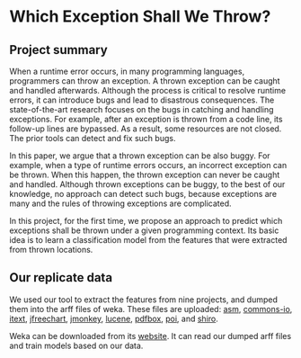 # Which Exception Shall We Throw?

## Project summary

When a runtime error occurs, in many programming languages, programmers can throw an exception. A thrown exception can be caught and handled afterwards. Although the process is critical to resolve runtime errors, it can introduce bugs and lead to disastrous consequences. The state-of-the-art research focuses on the bugs in catching and handling exceptions. For example, after an exception is thrown from a code line, its follow-up lines are bypassed. As a result, some resources are not closed. The prior tools can detect and fix such bugs. 

In this paper, we argue that a thrown exception can be also buggy. For example, when a type of runtime errors occurs, an incorrect exception can be thrown. When this happen, the thrown exception can never be caught and handled. Although thrown exceptions can be buggy, to the best of our knowledge, no approach can detect such bugs, because exceptions are many and the rules of throwing exceptions are complicated. 

In this project, for the first time, we propose an approach to predict which exceptions shall be thrown under a given programming context. Its basic idea is to learn a classification model from the features that were extracted from thrown locations. 


## Our replicate data

We used our tool to extract the features from nine projects, and dumped them into the arff files of weka. These files are uploaded: 
[asm](https://anonymous.4open.science/r/bd485ee0-aa90-4159-a560-086e2ad595b5/asm.arff), [commons-io](https://anonymous.4open.science/r/bd485ee0-aa90-4159-a560-086e2ad595b5/commons-io.arff), [itext](https://anonymous.4open.science/r/bd485ee0-aa90-4159-a560-086e2ad595b5/itext.arff), [jfreechart](https://anonymous.4open.science/r/bd485ee0-aa90-4159-a560-086e2ad595b5/jfreechart.arff), [jmonkey](https://anonymous.4open.science/r/bd485ee0-aa90-4159-a560-086e2ad595b5/jmonkeyengine.arff), [lucene](https://anonymous.4open.science/r/bd485ee0-aa90-4159-a560-086e2ad595b5/lucene.arff), [pdfbox](https://anonymous.4open.science/r/bd485ee0-aa90-4159-a560-086e2ad595b5/pdfbox.arff), [poi](https://anonymous.4open.science/r/bd485ee0-aa90-4159-a560-086e2ad595b5/arff), and [shiro](https://anonymous.4open.science/r/bd485ee0-aa90-4159-a560-086e2ad595b5/shiro.arff).


Weka can be downloaded from its [website](http://www.cs.waikato.ac.nz/ml/weka/). It can read our dumped arff files and train models based on our data. 


